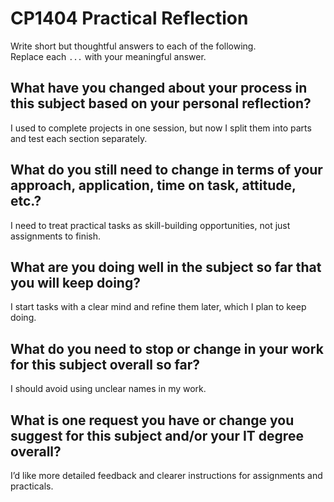 # CP1404 Practical Reflection

Write short but thoughtful answers to each of the following.  
Replace each `...` with your meaningful answer.

## What have you changed about your process in this subject based on your personal reflection?

I used to complete projects in one session, but now I split them into parts and test each section separately.

## What do you still need to change in terms of your approach, application, time on task, attitude, etc.?

I need to treat practical tasks as skill-building opportunities, not just assignments to finish.

## What are you doing well in the subject so far that you will keep doing?

I start tasks with a clear mind and refine them later, which I plan to keep doing.

## What do you need to stop or change in your work for this subject overall so far?

I should avoid using unclear names in my work.

## What is one request you have or change you suggest for this subject and/or your IT degree overall?

I’d like more detailed feedback and clearer instructions for assignments and practicals.


